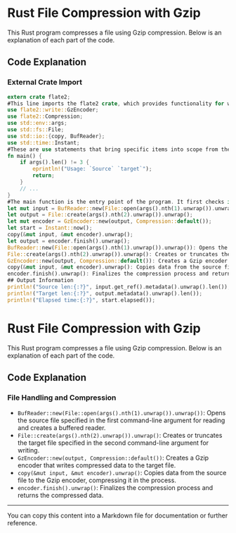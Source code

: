 # Rust File Compression with Gzip

This Rust program compresses a file using Gzip compression. Below is an explanation of each part of the code.

## Code Explanation

### External Crate Import

```rust
extern crate flate2;
#This line imports the flate2 crate, which provides functionality for working with compressed data, including Gzip compression.
use flate2::write::GzEncoder;
use flate2::Compression;
use std::env::args;
use std::fs::File;
use std::io::{copy, BufReader};
use std::time::Instant;
#These are use statements that bring specific items into scope from the imported crates and standard library modules. They are used to avoid writing the full path to these items every time they are used in the code.
fn main() {
    if args().len() != 3 {
        eprintln!("Usage: `Source` `target`");
        return;
    }
    // ...
}
#The main function is the entry point of the program. It first checks if the number of command-line arguments is not equal to 3. If the condition is true, it prints a usage message and exits the program.
let mut input = BufReader::new(File::open(args().nth(1).unwrap()).unwrap());
let output = File::create(args().nth(2).unwrap()).unwrap();
let mut encoder = GzEncoder::new(output, Compression::default());
let start = Instant::now();
copy(&mut input, &mut encoder).unwrap();
let output = encoder.finish().unwrap();
BufReader::new(File::open(args().nth(1).unwrap()).unwrap()): Opens the source file specified in the first command-line argument for reading and creates a buffered reader.
File::create(args().nth(2).unwrap()).unwrap(): Creates or truncates the target file specified in the second command-line argument for writing.
GzEncoder::new(output, Compression::default()): Creates a Gzip encoder that writes compressed data to the target file.
copy(&mut input, &mut encoder).unwrap(): Copies data from the source file to the Gzip encoder, compressing it in the process.
encoder.finish().unwrap(): Finalizes the compression process and returns the compressed data.
## Output Information
println!("Source len:{:?}", input.get_ref().metadata().unwrap().len());
println!("Target len:{:?}", output.metadata().unwrap().len());
println!("Elapsed time:{:?}", start.elapsed());

```

# Rust File Compression with Gzip

This Rust program compresses a file using Gzip compression. Below is an explanation of each part of the code.

## Code Explanation

### File Handling and Compression

- `BufReader::new(File::open(args().nth(1).unwrap()).unwrap())`: Opens the source file specified in the first command-line argument for reading and creates a buffered reader.
- `File::create(args().nth(2).unwrap()).unwrap()`: Creates or truncates the target file specified in the second command-line argument for writing.
- `GzEncoder::new(output, Compression::default())`: Creates a Gzip encoder that writes compressed data to the target file.
- `copy(&mut input, &mut encoder).unwrap()`: Copies data from the source file to the Gzip encoder, compressing it in the process.
- `encoder.finish().unwrap()`: Finalizes the compression process and returns the compressed data.

---

You can copy this content into a Markdown file for documentation or further reference.
